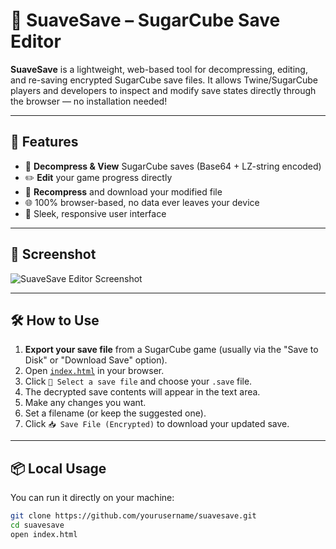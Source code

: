# 🧠 SuaveSave – SugarCube Save Editor

**SuaveSave** is a lightweight, web-based tool for decompressing, editing, and re-saving encrypted SugarCube save files. It allows Twine/SugarCube players and developers to inspect and modify save states directly through the browser — no installation needed!

---

## 🚀 Features

- 🧩 **Decompress & View** SugarCube saves (Base64 + LZ-string encoded)
- ✏️ **Edit** your game progress directly
- 🔐 **Recompress** and download your modified file
- 🌐 100% browser-based, no data ever leaves your device
- 🎨 Sleek, responsive user interface

---

## 📸 Screenshot

![SuaveSave Editor Screenshot](https://your-screenshot-url.com)

---

## 🛠️ How to Use

1. **Export your save file** from a SugarCube game (usually via the "Save to Disk" or "Download Save" option).
2. Open [`index.html`](./index.html) in your browser.
3. Click `📂 Select a save file` and choose your `.save` file.
4. The decrypted save contents will appear in the text area.
5. Make any changes you want.
6. Set a filename (or keep the suggested one).
7. Click `📥 Save File (Encrypted)` to download your updated save.

---

## 📦 Local Usage

You can run it directly on your machine:

```bash
git clone https://github.com/yourusername/suavesave.git
cd suavesave
open index.html
